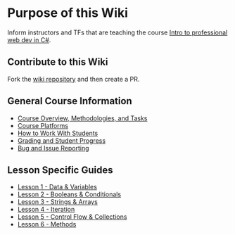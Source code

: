 # Purpose of this Wiki

Inform instructors and TFs that are teaching the course [Intro to professional web dev in C#](https://github.com/LaunchCodeEducation/intro-to-programming-csharp).

## Contribute to this Wiki

Fork the [wiki repository](https://github.com/LaunchCodeEducation/intro-to-programming-csharp-wiki) and then create a PR.

## General Course Information

* [Course Overview, Methodologies, and Tasks](https://github.com/LaunchCodeEducation/intro-to-programming-csharp/wiki/Course-Overview-and-Structure)
* [Course Platforms](https://github.com/LaunchCodeEducation/intro-to-programming-csharp/wiki/Course-Platforms)
* [How to Work With Students](https://github.com/LaunchCodeEducation/intro-to-programming-csharp/wiki/Working-With-Students)
* [Grading and Student Progress](https://github.com/LaunchCodeEducation/intro-to-programming-csharp/wiki/Grading-and-Student-Progress)
* [Bug and Issue Reporting](https://github.com/LaunchCodeEducation/intro-to-programming-csharp/wiki/Course-Overview-and-Structure#Bug-and-Issue-Reporting)

## Lesson Specific Guides

* [Lesson 1 - Data & Variables](https://github.com/LaunchCodeEducation/intro-to-professional-web-dev/wiki/Lesson-1-(Data-&-Variables))
* [Lesson 2 - Booleans & Conditionals](https://github.com/LaunchCodeEducation/intro-to-programming-csharp/wiki/Lesson-2-(Booleans-&-Conditionals-&-Debugging))
* [Lesson 3 - Strings & Arrays](https://github.com/LaunchCodeEducation/intro-to-programming-csharp/wiki/Lesson-3-(Strings-&-Arrays))
* [Lesson 4 - Iteration](https://github.com/LaunchCodeEducation/intro-to-programming-csharp/wiki/Lesson-4-(Iteration))
* [Lesson 5 - Control Flow & Collections](https://github.com/LaunchCodeEducation/intro-to-programming-csharp/wiki/Lesson-5-(Control-Flow-&-Collections))
* [Lesson 6 - Methods](https://github.com/LaunchCodeEducation/intro-to-programming-csharp/wiki/Lesson-6-(Methods))